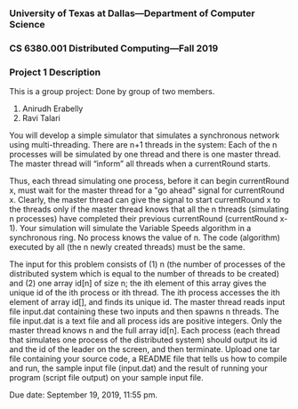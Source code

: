 ### University of Texas at Dallas—Department of Computer Science 
### CS 6380.001 Distributed Computing—Fall 2019
### Project 1 Description

This is a group project: 
Done by group of two members.
1) Anirudh Erabelly
2) Ravi Talari

You will develop a simple simulator that simulates a synchronous network using multi-threading. 
There are n+1 threads in the system: Each of the n processes will be simulated by one thread and there is one master thread. 
The master thread will “inform” all threads when a currentRound starts.

Thus, each thread simulating one process, before it can begin currentRound x, must wait for the master thread for a "go ahead" signal for currentRound x. 
Clearly, the master thread can give the signal to start currentRound x to the threads only if the master thread knows that all the n threads (simulating n processes) have completed their previous currentRound (currentRound x-1).
Your simulation will simulate the Variable Speeds algorithm in a synchronous ring. 
No process knows the value of n. The code (algorithm) executed by all (the n newly created threads) must be the same.

The input for this problem consists of (1) n (the number of processes of the distributed system which is equal to the number of threads to be created) and (2) one array id[n] of size n; 
the ith element of this array gives the unique id of the ith process or ith thread. 
The ith process accesses the ith element of array id[], and finds its unique id.
The master thread reads input file input.dat containing these two inputs and then spawns n threads. 
The file input.dat is a text file and all process ids are positive integers. Only the master thread knows n and the full array id[n].
Each process (each thread that simulates one process of the distributed system) should output its id and the id of the leader on the screen, and then terminate.
Upload one tar file containing your source code, a README file that tells us how to compile and run, the sample input file (input.dat) and the result of running your program (script file output) on your sample input file.

Due date: September 19, 2019, 11:55 pm.